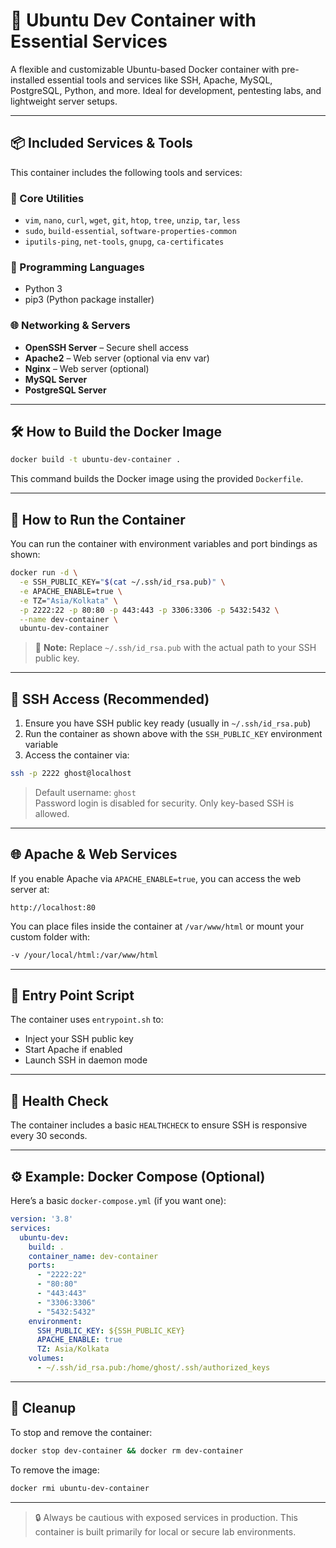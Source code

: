 # 🐧 Ubuntu Dev Container with Essential Services

A flexible and customizable Ubuntu-based Docker container with pre-installed essential tools and services like SSH, Apache, MySQL, PostgreSQL, Python, and more. Ideal for development, pentesting labs, and lightweight server setups.

---

## 📦 Included Services & Tools

This container includes the following tools and services:

### 🔧 Core Utilities
- `vim`, `nano`, `curl`, `wget`, `git`, `htop`, `tree`, `unzip`, `tar`, `less`
- `sudo`, `build-essential`, `software-properties-common`
- `iputils-ping`, `net-tools`, `gnupg`, `ca-certificates`

### 🐍 Programming Languages
- Python 3
- pip3 (Python package installer)

### 🌐 Networking & Servers
- **OpenSSH Server** – Secure shell access
- **Apache2** – Web server (optional via env var)
- **Nginx** – Web server (optional)
- **MySQL Server**
- **PostgreSQL Server**

---

## 🛠️ How to Build the Docker Image

```bash
docker build -t ubuntu-dev-container .
```

This command builds the Docker image using the provided `Dockerfile`.

---

## 🚀 How to Run the Container

You can run the container with environment variables and port bindings as shown:

```bash
docker run -d \
  -e SSH_PUBLIC_KEY="$(cat ~/.ssh/id_rsa.pub)" \
  -e APACHE_ENABLE=true \
  -e TZ="Asia/Kolkata" \
  -p 2222:22 -p 80:80 -p 443:443 -p 3306:3306 -p 5432:5432 \
  --name dev-container \
  ubuntu-dev-container
```

> 📌 **Note:** Replace `~/.ssh/id_rsa.pub` with the actual path to your SSH public key.

---

## 🔐 SSH Access (Recommended)

1. Ensure you have SSH public key ready (usually in `~/.ssh/id_rsa.pub`)
2. Run the container as shown above with the `SSH_PUBLIC_KEY` environment variable
3. Access the container via:

```bash
ssh -p 2222 ghost@localhost
```

> Default username: `ghost`  
> Password login is disabled for security. Only key-based SSH is allowed.

---

## 🌐 Apache & Web Services

If you enable Apache via `APACHE_ENABLE=true`, you can access the web server at:

```
http://localhost:80
```

You can place files inside the container at `/var/www/html` or mount your custom folder with:

```bash
-v /your/local/html:/var/www/html
```

---

## 📁 Entry Point Script

The container uses `entrypoint.sh` to:
- Inject your SSH public key
- Start Apache if enabled
- Launch SSH in daemon mode

---

## 🧪 Health Check

The container includes a basic `HEALTHCHECK` to ensure SSH is responsive every 30 seconds.

---

## ⚙️ Example: Docker Compose (Optional)

Here’s a basic `docker-compose.yml` (if you want one):

```yaml
version: '3.8'
services:
  ubuntu-dev:
    build: .
    container_name: dev-container
    ports:
      - "2222:22"
      - "80:80"
      - "443:443"
      - "3306:3306"
      - "5432:5432"
    environment:
      SSH_PUBLIC_KEY: ${SSH_PUBLIC_KEY}
      APACHE_ENABLE: true
      TZ: Asia/Kolkata
    volumes:
      - ~/.ssh/id_rsa.pub:/home/ghost/.ssh/authorized_keys
```

---

## 🧼 Cleanup

To stop and remove the container:

```bash
docker stop dev-container && docker rm dev-container
```

To remove the image:

```bash
docker rmi ubuntu-dev-container
```

---
> 🔒 Always be cautious with exposed services in production. This container is built primarily for local or secure lab environments.
```
